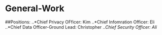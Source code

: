 # General-Work
##Positions: 
  ..*Chief Privacy OFficer: Kim
  ..*Chief Infomration Officer: Eli
  ..*Chief Data Officer-Ground Lead: Christopher
  ..*Chief Security Officer: Ali*
  
  
